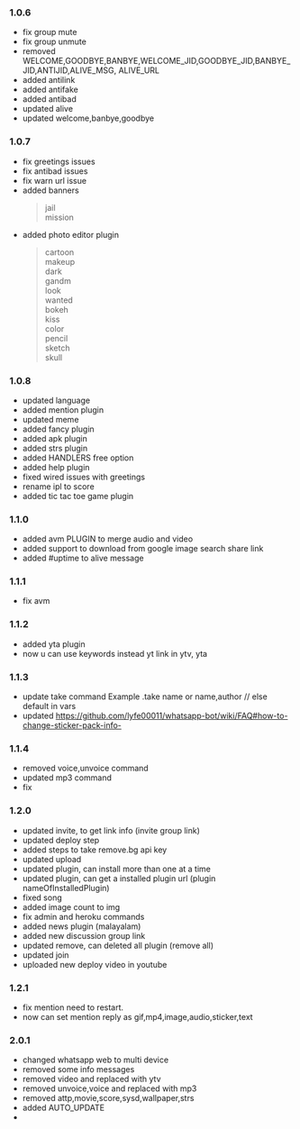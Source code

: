 ### 1.0.6
* fix group mute <br>
* fix group unmute <br>
* removed WELCOME,GOODBYE,BANBYE,WELCOME_JID,GOODBYE_JID,BANBYE_JID,ANTIJID,ALIVE_MSG, ALIVE_URL <br>
* added antilink <br>
* added antifake <br>
* added antibad <br>
* updated alive <br>
* updated welcome,banbye,goodbye

### 1.0.7
* fix greetings issues <br>
* fix antibad issues <br>
* fix warn url issue <br>
* added banners <br>
  >jail<br>
  >mission<br>
* added photo editor plugin <br>
  >cartoon<br>
  >makeup<br>
  >dark<br>
  >gandm<br>
  >look<br>
  >wanted<br>
  >bokeh<br>
  >kiss<br>
  >color<br>
  >pencil<br>
  >sketch<br>
  >skull<br>

### 1.0.8
* updated language <br>
* added mention plugin <br>
* updated meme <br>
* added fancy plugin <br>
* added apk plugin <br>
* added strs plugin <br>
* added HANDLERS free option <br>
* added help plugin <br>
* fixed wired issues with greetings <br>
* rename ipl to score
* added tic tac toe game plugin

### 1.1.0
* added avm PLUGIN to merge audio and video
* added support to download from google image search share link
* added #uptime to alive message

### 1.1.1
* fix avm

### 1.1.2
* added yta plugin
* now u can use keywords instead yt link in ytv, yta

### 1.1.3
* update take command 
  Example .take name or name,author // else default in vars
* updated https://github.com/lyfe00011/whatsapp-bot/wiki/FAQ#how-to-change-sticker-pack-info-

### 1.1.4
* removed voice,unvoice command
* updated mp3 command 
* fix
### 1.2.0
* updated invite, to get link info (invite group link)
* updated deploy step
* added steps to take remove.bg api key
* updated upload
* updated plugin, can install more than one at a time
* updated plugin, can get a installed plugin url (plugin nameOfInstalledPlugin)
* fixed song
* added image count to img
* fix admin and heroku commands
* added news plugin (malayalam)
* added new discussion group link
* updated remove, can deleted all plugin (remove all)
* updated join
* uploaded new deploy video in youtube
### 1.2.1
* fix mention need to restart.
* now can set mention reply as gif,mp4,image,audio,sticker,text
### 2.0.1
* changed whatsapp web to multi device
* removed some info messages
* removed video and replaced with ytv
* removed unvoice,voice and replaced with mp3
* removed attp,movie,score,sysd,wallpaper,strs
* added AUTO_UPDATE
*